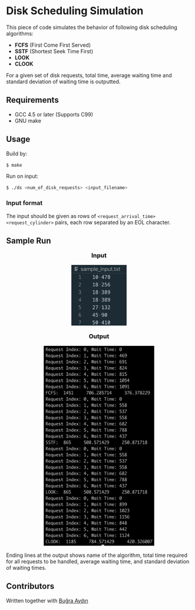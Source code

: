 # Disk Scheduling Simulation  
  
This piece of code simulates the behavior of following disk scheduling algorithms:  
- **FCFS** (First Come First Served)
- **SSTF** (Shortest Seek Time First)
- **LOOK**
- **CLOOK**

For a given set of disk requests, total time, average waiting time and standard deviation of waiting time is outputted. 

## Requirements

- GCC 4.5 or later (Supports C99)
- GNU make

## Usage

Build by: 
```bash 
$ make
```
Run on input:
```bash
$ ./ds <num_of_disk_requests> <input_filename>
```

### Input format  

The input should be given as rows of ```<request_arrival_time> <request_cylinder>``` pairs, each row separated by an EOL character. 

## Sample Run
<p style="font-size: 16px; font-weight:800;" align="center"> Input  </p>  
<p align="center">  <img width="150" src="/img/input.png">  </p>  
<p style="font-size: 16px; font-weight:800;" align="center"> Output </p>  
<p align="center">  <img width="300" src="/img/output.png">  </p>  

Ending lines at the output shows name of the algorithm, total time required for all requests to be handled, average waiting time, and standard deviation of waiting times.

## Contributors  
Written together with [Buğra Aydın](https://github.com/bugraaydin/)

